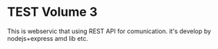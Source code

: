 # TEST Volume 3
This is webservic that using REST API for comunication. it's develop by nodejs+express amd lib etc.

